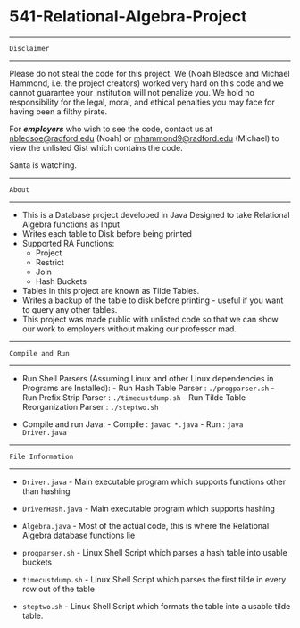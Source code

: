 # 541-Relational-Algebra-Project
------------------------------------------------------------------------------------------------------------------------------------------------------
    Disclaimer
------------------------------------------------------------------------------------------------------------------------------------------------------

Please do not steal the code for this project. We (Noah Bledsoe and Michael Hammond, i.e. the project creators) worked very hard on this code and we cannot     guarantee your institution will not penalize you. We hold no responsibility for the legal, moral, and ethical penalties you may face for having been a filthy pirate.

For ***employers*** who wish to see the code, contact us at nbledsoe@radford.edu (Noah) or mhammond9@radford.edu (Michael) to view the unlisted Gist which contains the code.

Santa is watching.

------------------------------------------------------------------------------------------------------------------------------------------------------
    About
------------------------------------------------------------------------------------------------------------------------------------------------------

  - This is a Database project developed in Java Designed to take Relational Algebra functions as Input
  - Writes each table to Disk before being printed
  - Supported RA Functions:
    - Project
    - Restrict
    - Join
    - Hash Buckets
  - Tables in this project are known as Tilde Tables.
  - Writes a backup of the table to disk before printing - useful if you want to query any other tables.
  - This project was made public with unlisted code so that we can show our work to employers without making
    our professor mad.
------------------------------------------------------------------------------------------------------------------------------------------------------
    Compile and Run
------------------------------------------------------------------------------------------------------------------------------------------------------
   - Run Shell Parsers (Assuming Linux and other Linux dependencies in Programs are Installed):
    - Run Hash Table Parser                 : `./progparser.sh`
    - Run Prefix Strip Parser               : `./timecustdump.sh`
    - Run Tilde Table Reorganization Parser : `./steptwo.sh`
   
   - Compile and run Java:
    - Compile                               : `javac *.java`
    - Run                                   : `java Driver.java`  
------------------------------------------------------------------------------------------------------------------------------------------------------
    File Information
------------------------------------------------------------------------------------------------------------------------------------------------------
 - `Driver.java`       - Main executable program which supports functions other than hashing
 - `DriverHash.java`   - Main executable program which supports hashing
 - `Algebra.java`      - Most of the actual code, this is where the Relational Algebra database functions lie

 - `progparser.sh`     - Linux Shell Script which parses a hash table into usable buckets
 - `timecustdump.sh`   - Linux Shell Script which parses the first tilde in every row out of the table
 - `steptwo.sh`        - Linux Shell Script which formats the table into a usable tilde table.

